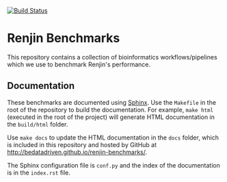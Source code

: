 [![Build Status](http://build.renjin.org/job/Benchmark/job/GNUR-GCE/badge/icon)](http://build.renjin.org/job/Benchmark/job/GNUR-GCE/)

# Renjin Benchmarks

This repository contains a collection of bioinformatics workflows/pipelines
which we use to benchmark Renjin's performance.

## Documentation

These benchmarks are documented using
[Sphinx](http://www.sphinx-doc.org/en/stable/index.html). Use the `Makefile` in
the root of the repository to build the documentation. For example, `make html`
(executed in the root of the project) will generate HTML documentation in the
`build/html` folder.

Use `make docs` to update the HTML documentation in the `docs` folder, which is
included in this repository and hosted by GitHub at
<http://bedatadriven.github.io/renjin-benchmarks/>.

The Sphinx configuration file is `conf.py` and the index of the documentation
is in the `index.rst` file.

